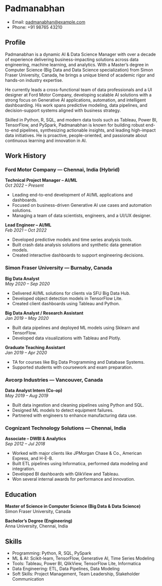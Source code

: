 # Padmanabhan  
- Email: padmanabhan@example.com  
- Phone: +91 98765 43210  

## Profile  
Padmanabhan is a dynamic AI & Data Science Manager with over a decade of experience delivering business-impacting solutions across data engineering, machine learning, and analytics. With a Master’s degree in Computer Science (Big Data and Data Science specialization) from Simon Fraser University, Canada, he brings a unique blend of academic rigor and hands-on industry expertise.

He currently leads a cross-functional team of data professionals and a UI designer at Ford Motor Company, developing scalable AI solutions with a strong focus on Generative AI applications, automation, and intelligent dashboarding. His work spans predictive modeling, data pipelines, and decision-support systems aligned with business strategy.

Skilled in Python, R, SQL, and modern data tools such as Tableau, Power BI, TensorFlow, and PySpark, Padmanabhan is known for building robust end-to-end pipelines, synthesizing actionable insights, and leading high-impact data initiatives. He is proactive, people-oriented, and passionate about continuous learning and innovation in AI.

## Work History  

### Ford Motor Company — Chennai, India (Hybrid)  
**Technical Project Manager – AI/ML**  
*Oct 2022 – Present*  
- Leading end-to-end development of AI/ML applications and dashboards.  
- Focused on business-driven Generative AI use cases and automation solutions.  
- Managing a team of data scientists, engineers, and a UI/UX designer.  

**Lead Engineer – AI/ML**  
*Feb 2021 – Oct 2022*  
- Developed predictive models and time series analysis tools.  
- Built crash data analysis solutions and synthetic data generation models.  
- Created interactive dashboards to support engineering decisions.  

### Simon Fraser University — Burnaby, Canada  

**Big Data Analyst**  
*May 2020 – Sep 2020*  
- Delivered AI/ML solutions for clients via SFU Big Data Hub.  
- Developed object detection models in TensorFlow Lite.  
- Created client dashboards using Tableau and Python.  

**Big Data Analyst / Research Assistant**  
*Jan 2019 – May 2020*  
- Built data pipelines and deployed ML models using Sklearn and TensorFlow.  
- Developed data visualizations with Tableau and Plotly.  

**Graduate Teaching Assistant**  
*Jan 2019 – Apr 2020*  
- TA for courses like Big Data Programming and Database Systems.  
- Supported students with coursework and exam preparation.  

### Avcorp Industries — Vancouver, Canada  
**Data Analyst Intern (Co-op)**  
*May 2019 – Aug 2019*  
- Built data ingestion and cleaning pipelines using Python and SQL.  
- Designed ML models to detect equipment failures.  
- Partnered with engineers to enhance manufacturing data use.  

### Cognizant Technology Solutions — Chennai, India  
**Associate – DWBI & Analytics**  
*Sep 2012 – Jul 2018*  
- Worked with major clients like JPMorgan Chase & Co., American Express, and H-E-B.  
- Built ETL pipelines using Informatica, performed data modeling and integration.  
- Developed BI dashboards with QlikView and Tableau.  
- Won several internal awards for performance and innovation.  

## Education  

**Master of Science in Computer Science (Big Data & Data Science)**  
Simon Fraser University, Canada  

**Bachelor’s Degree (Engineering)**  
Anna University, Chennai, India

## Skills  
- Programming: Python, R, SQL, PySpark  
- ML & AI: Scikit-learn, TensorFlow, Generative AI, Time Series Modeling  
- Tools: Tableau, Power BI, QlikView, TensorFlow Lite, Informatica  
- Data Engineering: ETL, Data Pipelines, Data Modeling  
- Soft Skills: Project Management, Team Leadership, Stakeholder Communication  
